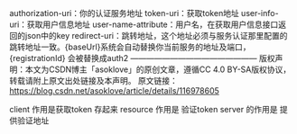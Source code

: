 authorization-uri：你的认证服务地址
token-uri：获取token地址
user-info-uri：获取用户信息地址
user-name-attribute：用户名，在获取用户信息接口返回的json中的key
redirect-uri：跳转地址，这个地址必须与服务认证那里配置的跳转地址一致。{baseUrl}系统会自动替换你当前服务的地址及端口，{registrationId} 会被替换成auth2
————————————————
版权声明：本文为CSDN博主「asoklove」的原创文章，遵循CC 4.0 BY-SA版权协议，转载请附上原文出处链接及本声明。
原文链接：https://blog.csdn.net/asoklove/article/details/116978605

client  作用是获取token 存起来
resource 作用是 验证token
server 的作用是 提供验证地址

